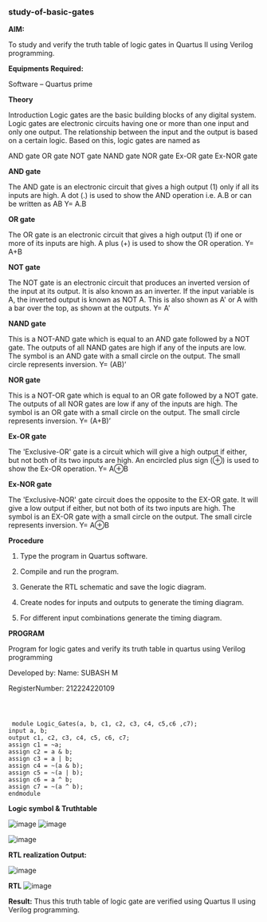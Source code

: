 ### study-of-basic-gates

**AIM:** 

To study and verify the truth table of logic gates in Quartus II using Verilog programming.

**Equipments Required:**

Software – Quartus prime 

**Theory**

Introduction Logic gates are the basic building blocks of any digital system. Logic gates are electronic circuits having one or more than one input and only one output. The relationship between the input and the output is based on a certain logic. Based on this, logic gates are named as

AND gate OR gate NOT gate NAND gate NOR gate Ex-OR gate Ex-NOR gate

**AND gate**

The AND gate is an electronic circuit that gives a high output (1) only if all its inputs are high. A dot (.) is used to show the AND operation i.e. A.B or can be written as AB
Y= A.B

**OR gate** 

The OR gate is an electronic circuit that gives a high output (1) if one or more of its inputs are high. A plus (+) is used to show the OR operation.
Y= A+B

**NOT gate**

The NOT gate is an electronic circuit that produces an inverted version of the input at its output. It is also known as an inverter. If the input variable is A, the inverted output is known as NOT A. This is also shown as A' or A with a bar over the top, as shown at the outputs.
Y= A'

**NAND gate**

This is a NOT-AND gate which is equal to an AND gate followed by a NOT gate. The outputs of all NAND gates are high if any of the inputs are low. The symbol is an AND gate with a small circle on the output. The small circle represents inversion.
Y= (AB)’

**NOR gate**

This is a NOT-OR gate which is equal to an OR gate followed by a NOT gate. The outputs of all NOR gates are low if any of the inputs are high. The symbol is an OR gate with a small circle on the output. The small circle represents inversion.
Y= (A+B)’

**Ex-OR gate**

The 'Exclusive-OR' gate is a circuit which will give a high output if either, but not both of its two inputs are high. An encircled plus sign (⊕) is used to show the Ex-OR operation.
Y= A⊕B

**Ex-NOR gate**

The 'Exclusive-NOR' gate circuit does the opposite to the EX-OR gate. It will give a low output if either, but not both of its two inputs are high. The symbol is an EX-OR gate with a small circle on the output. The small circle represents inversion.
Y= A⊕B

**Procedure** 

1.	Type the program in Quartus software.

2.	Compile and run the program.

3.	Generate the RTL schematic and save the logic diagram.

4.	Create nodes for inputs and outputs to generate the timing diagram.

5.	For different input combinations generate the timing diagram.


**PROGRAM**

Program for logic gates and verify its truth table in quartus using Verilog programming

 Developed by:
 Name: SUBASH M
 
 RegisterNumber: 212224220109

 
 ```



  module Logic_Gates(a, b, c1, c2, c3, c4, c5,c6 ,c7);
 input a, b;
 output c1, c2, c3, c4, c5, c6, c7;
 assign c1 = ~a;
 assign c2 = a & b;
 assign c3 = a | b;
 assign c4 = ~(a & b);
 assign c5 = ~(a | b);
 assign c6 = a ^ b;
 assign c7 = ~(a ^ b);
 endmodule
 ```


**Logic symbol & Truthtable**


  
   
   ![image](https://github.com/user-attachments/assets/d7614eb9-fe61-44dc-ade1-c9ea5c2f4bee)
   ![image](https://github.com/user-attachments/assets/7f61d4c3-b76f-4f7c-858c-d836bfec126f)
   
   ![image](https://github.com/user-attachments/assets/46a08450-94a0-4fd3-9f1e-4058ec634fb7)

**RTL realization Output:** 

![image](https://github.com/user-attachments/assets/2a1e93de-4b2d-4c98-993f-bddbf4acc759)

**RTL**
![image](https://github.com/user-attachments/assets/77f0e5d0-92f6-468d-93c4-2449a9453703)

**Result:**
Thus this truth table of logic gate are verified using Quartus II using Verilog programming.


